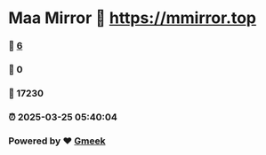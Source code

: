 # Maa Mirror :link: https://mmirror.top 
### :page_facing_up: [6](https://mmirror.top/tag.html) 
### :speech_balloon: 0 
### :hibiscus: 17230 
### :alarm_clock: 2025-03-25 05:40:04 
### Powered by :heart: [Gmeek](https://github.com/Meekdai/Gmeek)
